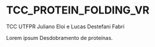 # TCC_PROTEIN_FOLDING_VR

TCC UTFPR Juliano Eloi e Lucas Destefani Fabri


Lorem ipsum
Desdobramento de proteínas.
